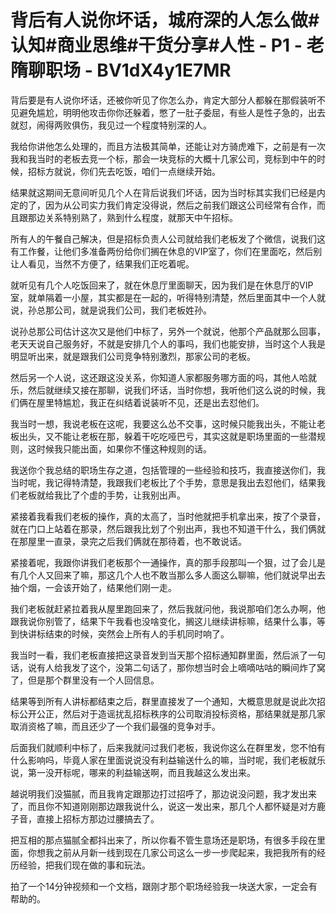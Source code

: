 # 背后有人说你坏话，城府深的人怎么做#认知#商业思维#干货分享#人性 - P1 - 老隋聊职场 - BV1dX4y1E7MR

背后要是有人说你坏话，还被你听见了你怎么办，肯定大部分人都躲在那假装听不见避免尴尬，明明他攻击你你还躲着，憋了一肚子委屈，有些人是性子急的，出去就怼，闹得两败俱伤，我见过一个程度特别深的人。

我给你讲他怎么处理的，而且方法极其简单，还能让对方骑虎难下，之前是有一次我和我当时的老板去竞一个标，那会一块竞标的大概十几家公司，竞标到中午的时候，招标方就说，你们先去吃饭，咱们一点继续开始。

结果就这期间无意间听见几个人在背后说我们坏话，因为当时标其实我们已经是内定的了，因为从公司实力我们肯定没得说，然后之前我们跟这公司经常有合作，而且跟那边关系特别熟了，熟到什么程度，就那天中午招标。

所有人的午餐自己解决，但是招标负责人公司就给我们老板发了个微信，说我们这有工作餐，让他们多准备两份给你们搁在休息的VIP室了，你们在里面吃，然后别让人看见，当然不方便了，结果我们正吃着呢。

就听见有几个人吃饭回来了，就在休息厅里面聊天，因为我们是在休息厅的VIP室，就单隔着一小屋，其实都是在一起的，听得特别清楚，然后里面其中一个人就说，孙总那公司，就是说我们公司，我们老板姓孙。

说孙总那公司估计这次又是他们中标了，另外一个就说，他那个产品就那么回事，老天天说自己服务好，不就是安排几个人的事吗，我们也能安排，当时这个人我是明显听出来，就是跟我们公司竞争特别激烈，那家公司的老板。

然后另一个人说，这还跟这没关系，你知道人家都服务哪方面的吗，其他人哈就乐，然后就继续又接在那聊，说我们坏话，当时你想，我听他们这么说的时候，我们俩在屋里特尴尬，我正在纠结着说装听不见，还是出去怼他们。

我当时一想，我说老板在这呢，我要这么怂不交事，这时候只能我出头，不能让老板出头，又不能让老板在那，躲着干吃吃哑巴亏，其实这就是职场里面的一些潜规则，这时候我只能出面，如果你不懂这种规则的话。

我送你个我总结的职场生存之道，包括管理的一些经验和技巧，我直接送你们，我当时呢，我记得特清楚，我跟我们老板比了个手势，意思是我出去怼他们，结果我们老板就给我比了个虚的手势，让我别出声。

紧接着我看我们老板的操作，真的太高了，当时他就把手机拿出来，按了个录音，就在门口上站着在那录，然后跟我比划了个别出声，我也不知道干什么，我们俩就在那屋里一直录，录完之后我们俩就在那待着，也不敢说话。

紧接着呢，我跟你讲我们老板那个一通操作，真的那手段那叫一个狠，过了会儿是有几个人又回来了嘛，那这几个人也不敢当那么多人面这么聊嘛，他们就说早出去抽个烟，一会该开始了，结果他们刚一走。

我们老板就赶紧拉着我从屋里跑回来了，然后我就问他，我说那咱们怎么办啊，他跟我说你别管了，结果下午我看也没啥变化，搁这儿继续讲标嘛，结果什么事，等到快讲标结束的时候，突然会上所有人的手机同时响了。

我当时一看，我们老板直接把这录音发到当天那个招标通知群里面，然后派了一句话，说有人给我发了这个，没第二句话了，那你想当时会上嘀嘀咕咕的瞬间炸了窝了，但是那个群里没有一个人回信息。

结果等到所有人讲标都结束之后，群里直接发了一个通知，大概意思就是说此次招标公开公正，然后对于造谣扰乱招标秩序的公司取消投标资格，那结果就是那几家取消资格了嘛，而且还少了一个我们最强的竞争对手。

后面我们就顺利中标了，后来我就问过我们老板，我说你这么在群里发，您不怕有什么影响吗，毕竟人家在里面说说没有利益输送什么的嘛，当时呢，我们老板就乐说，第一没开标呢，哪来的利益输送啊，而且我越这么发出来。

越说明我们没猫腻，而且我肯定跟那边打过招呼了，那边说没问题，我才发出来了，而且你不知道刚刚那边跟我说什么，说这一发出来，那几个人都怀疑是对方鹿子音，直接上招标方那边过腰搞去了。

把互相的那点猫腻全都抖出来了，所以你看不管生意场还是职场，有很多手段在里面，你想我之前从月新一线到现在几家公司这么一步一步爬起来，我把我所有的经历经验，把我们现在做的事和玩法。

拍了一个14分钟视频和一个文档，跟刚才那个职场经验我一块送大家，一定会有帮助的。